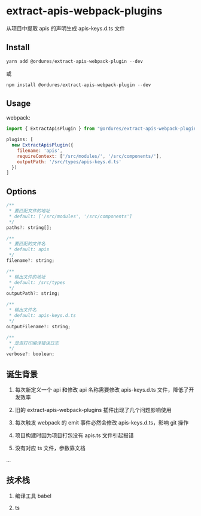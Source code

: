 # extract-apis-webpack-plugins

从项目中提取 apis 的声明生成 apis-keys.d.ts 文件

## Install

```javascript
yarn add @ordures/extract-apis-webpack-plugin --dev
```

或

```javascript
npm install @ordures/extract-apis-webpack-plugin --dev
```

## Usage

webpack:

```javascript
import { ExtractApisPlugin } from "@ordures/extract-apis-webpack-plugin"

plugins: [
  new ExtractApisPlugin({
    filename: 'apis',
    requireContext: ['/src/modules/', '/src/components/'],
    outputPath: '/src/types/apis-keys.d.ts'
  })
]
```

## Options

```javascript
/**
 * 要匹配文件的地址
 * default: ['/src/modules', '/src/components']
 */
paths?: string[];

/**
 * 要匹配的文件名
 * default: apis
 */
filename?: string;

/**
 * 输出文件的地址
 * default: /src/types
 */
outputPath?: string;

/**
 * 输出文件名
 * default: apis-keys.d.ts
 */
outputFilename?: string;

/**
 * 是否打印编译错误日志
 */
verbose?: boolean;
```

## 诞生背景

1. 每次新定义一个 api 和修改 api 名称需要修改 apis-keys.d.ts 文件，降低了开发效率

2. 旧的 extract-apis-webpack-plugins 插件出现了几个问题影响使用

3. 每次触发 webpack 的 emit 事件必然会修改 apis-keys.d.ts，影响 git 操作

4. 项目构建时因为项目打包没有 apis.ts 文件引起报错

5. 没有对应 ts 文件，参数靠文档

...

## 技术栈

1. 编译工具 babel

2. ts
